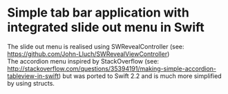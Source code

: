 Simple tab bar application with integrated slide out menu in Swift
==================================================================
The slide out menu is realised using SWRevealController (see: https://github.com/John-Lluch/SWRevealViewController)  
The accordion menu inspired by StackOverflow (see: http://stackoverflow.com/questions/35394191/making-simple-accordion-tableview-in-swift) but was ported to Swift 2.2 and is much more simplified by using structs.